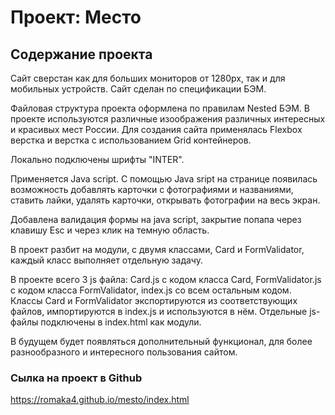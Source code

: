 # Проект: Место

## Содержание проекта
Сайт сверстан как для больших мониторов от 1280px, так и для мобильных устройств.
Сайт сделан по спецификации БЭМ. 

Файловая структура проекта оформлена по правилам Nested БЭМ.
В проекте используются различные изоображения различных интересных и красивых мест России.
Для создания сайта применялась Flexbox верстка и верстка с использованием Grid контейнеров. 

Локально подключены шрифты "INTER".

Применяется Java script.
С помощью Java sript на странице появилась возможность добавлять карточки с фотографиями и названиями, ставить лайки, удалять карточки, открывать фотографии на весь экран.

Добавлена валидация формы на java script, закрытие попапа через клавишу Esc и через клик на темную область.

В проект разбит на модули, с двумя классами, Card и FormValidator, каждый класс выполняет отдельную задачу. 

В проекте всего 3 js файла:
Card.js с кодом класса Card,
FormValidator.js с кодом класса FormValidator,
index.js со всем остальным кодом.
Классы Card и FormValidator экспортируются из соответствующих файлов, импортируются в index.js и используются в нём.
Отдельные js-файлы подключены в index.html как модули.

В будущем будет появляться дополнительный функционал, для более разнообразного и интересного пользования сайтом.

### Сылка на проект в Github
https://romaka4.github.io/mesto/index.html